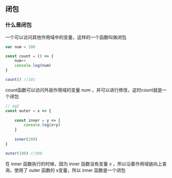 ## 闭包
### 什么是闭包
一个可以访问其他作用域中的变量，这样的一个函数叫做闭包
```js
var num = 100

const count = () => {
    num++
    console.log(num)
}

count() //101
```
count函数可以访问外层作用域的变量 num ，并可以进行修改，这时count就是一个闭包

```js
// eg2
const outer = x => {
    
    const inner = y => {
        console.log(x+y)
    }
    
    inner(200)
}

outer(100) //300
```
在 inner 函数执行的时候，因为 inner 函数没有变量 x ，所以沿着作用域链向上查询，使用了 outer 函数的 x变量，所以 inner 函数是一个闭包